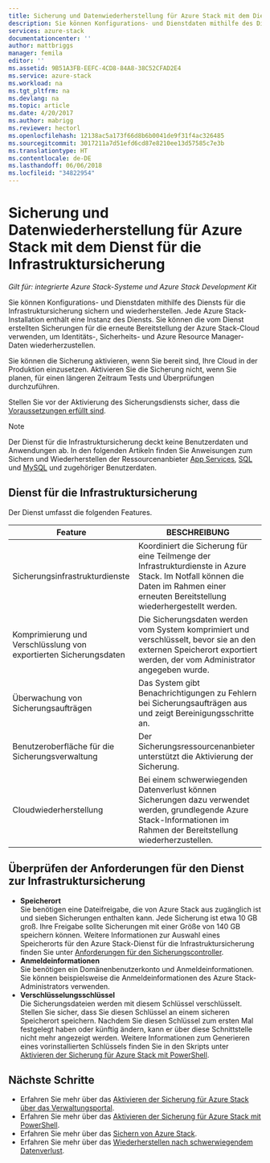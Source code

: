 ```yaml
---
title: Sicherung und Datenwiederherstellung für Azure Stack mit dem Dienst für die Infrastruktursicherung | Microsoft-Dokumentation
description: Sie können Konfigurations- und Dienstdaten mithilfe des Diensts für die Infrastruktursicherung sichern und wiederherstellen.
services: azure-stack
documentationcenter: ''
author: mattbriggs
manager: femila
editor: ''
ms.assetid: 9B51A3FB-EEFC-4CD8-84A8-38C52CFAD2E4
ms.service: azure-stack
ms.workload: na
ms.tgt_pltfrm: na
ms.devlang: na
ms.topic: article
ms.date: 4/20/2017
ms.author: mabrigg
ms.reviewer: hectorl
ms.openlocfilehash: 12138ac5a173f66d8b6b0041de9f31f4ac326485
ms.sourcegitcommit: 3017211a7d51efd6cd87e8210ee13d57585c7e3b
ms.translationtype: HT
ms.contentlocale: de-DE
ms.lasthandoff: 06/06/2018
ms.locfileid: "34822954"
---
```

# <a name="backup-and-data-recovery-for-azure-stack-with-the-infrastructure-backup-service"></a>Sicherung und Datenwiederherstellung für Azure Stack mit dem Dienst für die Infrastruktursicherung

*Gilt für: integrierte Azure Stack-Systeme und Azure Stack Development Kit*

Sie können Konfigurations- und Dienstdaten mithilfe des Diensts für die Infrastruktursicherung sichern und wiederherstellen. Jede Azure Stack-Installation enthält eine Instanz des Diensts. Sie können die vom Dienst erstellten Sicherungen für die erneute Bereitstellung der Azure Stack-Cloud verwenden, um Identitäts-, Sicherheits- und Azure Resource Manager-Daten wiederherzustellen.

Sie können die Sicherung aktivieren, wenn Sie bereit sind, Ihre Cloud in der Produktion einzusetzen. Aktivieren Sie die Sicherung nicht, wenn Sie planen, für einen längeren Zeitraum Tests und Überprüfungen durchzuführen.

Stellen Sie vor der Aktivierung des Sicherungsdiensts sicher, dass die [Voraussetzungen erfüllt sind](#verify-requirements-for-the-infrastructure-backup-service).

> [!Note]  
> Der Dienst für die Infrastruktursicherung deckt keine Benutzerdaten und Anwendungen ab. In den folgenden Artikeln finden Sie Anweisungen zum Sichern und Wiederherstellen der Ressourcenanbieter [App Services](https://aka.ms/azure-stack-app-service), [SQL](https://aka.ms/azure-stack-ms-sql) und [MySQL](https://aka.ms/azure-stack-mysql) und zugehöriger Benutzerdaten.

## <a name="the-infrastructure-backup-service"></a>Dienst für die Infrastruktursicherung

Der Dienst umfasst die folgenden Features.

| Feature                                            | BESCHREIBUNG                                                                                                                                                |
|----------------------------------------------------|------------------------------------------------------------------------------------------------------------------------------------------------------------|
| Sicherungsinfrastrukturdienste                     | Koordiniert die Sicherung für eine Teilmenge der Infrastrukturdienste in Azure Stack. Im Notfall können die Daten im Rahmen einer erneuten Bereitstellung wiederhergestellt werden. |
| Komprimierung und Verschlüsslung von exportierten Sicherungsdaten | Die Sicherungsdaten werden vom System komprimiert und verschlüsselt, bevor sie an den externen Speicherort exportiert werden, der vom Administrator angegeben wurde.                |
| Überwachung von Sicherungsaufträgen                              | Das System gibt Benachrichtigungen zu Fehlern bei Sicherungsaufträgen aus und zeigt Bereinigungsschritte an.                                                                                                |
| Benutzeroberfläche für die Sicherungsverwaltung                       | Der Sicherungsressourcenanbieter unterstützt die Aktivierung der Sicherung.                                                                                                                         |
| Cloudwiederherstellung                                     | Bei einem schwerwiegenden Datenverlust können Sicherungen dazu verwendet werden, grundlegende Azure Stack-Informationen im Rahmen der Bereitstellung wiederherzustellen.                                 |

## <a name="verify-requirements-for-the-infrastructure-backup-service"></a>Überprüfen der Anforderungen für den Dienst zur Infrastruktursicherung

- **Speicherort**  
  Sie benötigen eine Dateifreigabe, die von Azure Stack aus zugänglich ist und sieben Sicherungen enthalten kann. Jede Sicherung ist etwa 10 GB groß. Ihre Freigabe sollte Sicherungen mit einer Größe von 140 GB speichern können. Weitere Informationen zur Auswahl eines Speicherorts für den Azure Stack-Dienst für die Infrastruktursicherung finden Sie unter [Anforderungen für den Sicherungscontroller](azure-stack-backup-reference.md#backup-controller-requirements).
- **Anmeldeinformationen**  
  Sie benötigen ein Domänenbenutzerkonto und Anmeldeinformationen. Sie können beispielsweise die Anmeldeinformationen des Azure Stack-Administrators verwenden.
- **Verschlüsselungsschlüssel**  
  Die Sicherungsdateien werden mit diesem Schlüssel verschlüsselt. Stellen Sie sicher, dass Sie diesen Schlüssel an einem sicheren Speicherort speichern. Nachdem Sie diesen Schlüssel zum ersten Mal festgelegt haben oder künftig ändern, kann er über diese Schnittstelle nicht mehr angezeigt werden. Weitere Informationen zum Generieren eines vorinstallierten Schlüssels finden Sie in den Skripts unter [Aktivieren der Sicherung für Azure Stack mit PowerShell](azure-stack-backup-enable-backup-powershell.md).

## <a name="next-steps"></a>Nächste Schritte

- Erfahren Sie mehr über das [Aktivieren der Sicherung für Azure Stack über das Verwaltungsportal](azure-stack-backup-enable-backup-console.md).
- Erfahren Sie mehr über das [Aktivieren der Sicherung für Azure Stack mit PowerShell](azure-stack-backup-enable-backup-powershell.md).
- Erfahren Sie mehr über das [Sichern von Azure Stack](azure-stack-backup-back-up-azure-stack.md ).
- Erfahren Sie mehr über das [Wiederherstellen nach schwerwiegendem Datenverlust](azure-stack-backup-recover-data.md).
